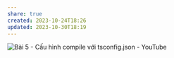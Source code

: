 ```yaml
---
share: true
created: 2023-10-24T18:26
updated: 2023-10-30T18:19
---
```


![Bài 5 - Cấu hình compile với tsconfig.json - YouTube](https://youtu.be/UJYu4dF3Vrw)
